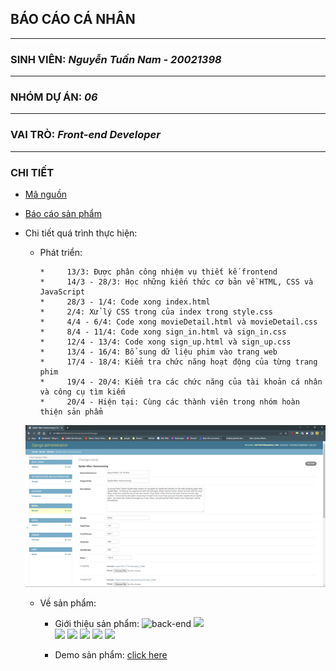 ## **BÁO CÁO CÁ NHÂN**
---
### SINH VIÊN: _Nguyễn Tuấn Nam - 20021398_
-----------------------------------------------------------------------------------------------------------------------------------------------------------------------
### NHÓM DỰ ÁN: _06_
-----------------------------------------------------------------------------------------------------------------------------------------------------------------------
### VAI TRÒ: _Front-end Developer_
-----------------------------------------------------------------------------------------------------------------------------------------------------------------------
### CHI TIẾT
- [Mã nguồn](https://github.com/hiepuet1205/btl_cnpm) 
- [Báo cáo sản phẩm](https://docs.google.com/document/d/1DRPeFX_h7-ul2MFgwT-dNL6u4Mp4Hdm8NatMjZZ2mQg/edit?usp=sharing)
- Chi tiết quá trình thực hiện:

   - Phát triển:
            
         *     13/3: Được phân công nhiệm vụ thiết kế frontend
         *     14/3 - 28/3: Học những kiến thức cơ bản về HTML, CSS và JavaScript
         *     28/3 - 1/4: Code xong index.html
         *     2/4: Xử lý CSS trong của index trong style.css
         *     4/4 - 6/4: Code xong movieDetail.html và movieDetail.css
         *     8/4 - 11/4: Code xong sign_in.html và sign_in.css
         *     12/4 - 13/4: Code xong sign_up.html và sign_up.css
         *     13/4 - 16/4: Bổ sung dữ liệu phim vào trang web
         *     17/4 - 18/4: Kiểm tra chức năng hoạt động của từng trang phim
         *     19/4 - 20/4: Kiểm tra các chức năng của tài khoản cá nhân và công cụ tìm kiếm
         *     20/4 - Hiện tại: Cùng các thành viên trong nhóm hoàn thiện sản phẩm
   
   ![](https://github.com/dolemanhhung/CNPM/blob/36ff81a8316b68ab844bcb00509463d6f00aec83/Picture1.png)
   
  - Về sản phẩm:
            
       - Giới thiệu sản phẩm:
            ![back-end](https://github.com/hiepuet1205/btl_cnpm/blob/335da5a3173d47c78e2f396fb90cfa6362423ce8/demo_pics/Screenshot%202022-05-07%20214712.png)
           ![](https://github.com/hiepuet1205/btl_cnpm/blob/335da5a3173d47c78e2f396fb90cfa6362423ce8/demo_pics/Screenshot%202022-05-07%20220341.png)  
           ![](https://github.com/hiepuet1205/btl_cnpm/blob/335da5a3173d47c78e2f396fb90cfa6362423ce8/demo_pics/Screenshot%202022-05-08%20122640.png)
           ![](https://github.com/hiepuet1205/btl_cnpm/blob/335da5a3173d47c78e2f396fb90cfa6362423ce8/demo_pics/Screenshot%202022-05-08%20123302.png)
           ![](https://github.com/hiepuet1205/btl_cnpm/blob/335da5a3173d47c78e2f396fb90cfa6362423ce8/demo_pics/Screenshot%202022-05-08%20123610.png)
           ![](https://github.com/hiepuet1205/btl_cnpm/blob/335da5a3173d47c78e2f396fb90cfa6362423ce8/demo_pics/Screenshot%202022-05-08%20123610.png)
           ![](https://github.com/hiepuet1205/btl_cnpm/blob/335da5a3173d47c78e2f396fb90cfa6362423ce8/demo_pics/Screenshot%202022-05-08%20123627.png)
                     
       
       - Demo sản phẩm: [click here](https://www.youtube.com/watch?v=ZOMAHd7jRbg)
        
        

